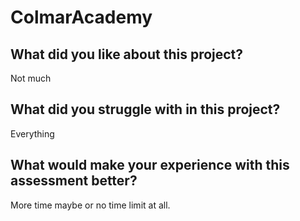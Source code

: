 # ColmarAcademy

## What did you like about this project?
Not much

## What did you struggle with in this project?
Everything

## What would make your experience with this assessment better?
More time maybe or no time limit at all.
